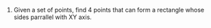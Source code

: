 1. Given a set of points, find 4 points that can form a rectangle whose sides parrallel with XY axis.
